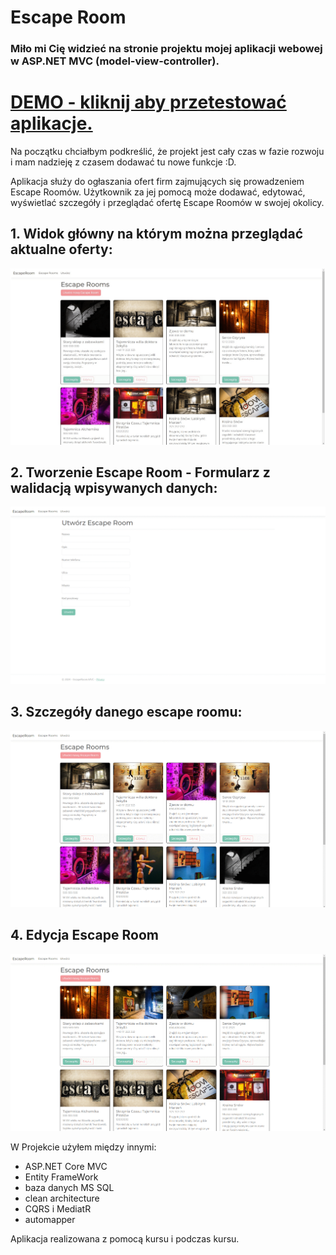 # Escape Room
### Miło mi Cię widzieć na stronie projektu mojej aplikacji webowej w ASP.NET MVC (model-view-controller).

# [DEMO - kliknij aby przetestować aplikacje.](https://krzaczobrwisty.bsite.net/)


Na początku chciałbym podkreślić, że projekt jest cały czas w fazie rozwoju i mam nadzieję z czasem dodawać tu nowe funkcje :D.

Aplikacja służy do ogłaszania ofert firm zajmujących się prowadzeniem Escape Roomów. Użytkownik za jej pomocą może dodawać, edytować, wyświetlać szczegóły i przeglądać ofertę Escape Roomów w swojej okolicy.

## 1. Widok główny na którym można przeglądać aktualne oferty:
![gif](./.github/images/gif1.gif)

## 2. Tworzenie Escape Room - Formularz z walidacją wpisywanych danych:

![gif](./.github/images/gif2.gif)

##  3. Szczegóły danego escape roomu:

![gif](./.github/images/gif3.gif)

## 4. Edycja Escape Room

![gif](./.github/images/gif4.gif)


W Projekcie użyłem między innymi:
* ASP.NET Core MVC
* Entity FrameWork
* baza danych MS SQL
* clean architecture
* CQRS i MediatR
* automapper

Aplikacja realizowana z pomocą kursu i podczas kursu.
